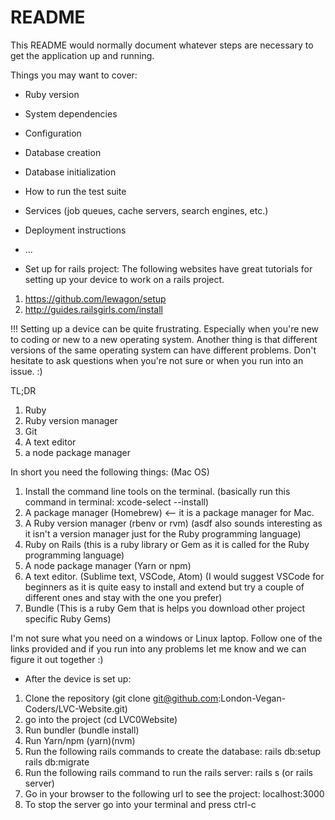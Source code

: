 # README

This README would normally document whatever steps are necessary to get the
application up and running.

Things you may want to cover:

* Ruby version

* System dependencies

* Configuration

* Database creation

* Database initialization

* How to run the test suite

* Services (job queues, cache servers, search engines, etc.)

* Deployment instructions

* ...

* Set up for rails project:
The following websites have great tutorials for setting up your device to work on a rails project.
1. https://github.com/lewagon/setup
2. http://guides.railsgirls.com/install

!!! Setting up a device can be quite frustrating. Especially when you're new to coding or new to a new operating system. Another thing is that different versions of the same operating system can have different problems. Don't hesitate to ask questions when you're not sure or when you run into an issue. :)

TL;DR
1. Ruby
2. Ruby version manager
3. Git
4. A text editor
5. a node package manager

In short you need the following things:
(Mac OS)
1. Install the command line tools on the terminal. (basically run this command in terminal: xcode-select --install)
2. A package manager (Homebrew) <-- it is a package manager for Mac.
3. A Ruby version manager (rbenv or rvm) (asdf also sounds interesting as it isn't a version manager just for the Ruby programming language)
4. Ruby on Rails (this is a ruby library or Gem as it is called for the Ruby programming language)
5. A node package manager (Yarn or npm) 
6. A text editor. (Sublime text, VSCode, Atom) (I would suggest VSCode for beginners as it is quite easy to install and extend but try a couple of different ones and stay with the one you prefer)
7. Bundle (This is a ruby Gem that is helps you download other project specific Ruby Gems)

I'm not sure what you need on a windows or Linux laptop. Follow one of the links provided and if you run into any problems let me know and we can figure it out together :)


* After the device is set up:
1. Clone the repository (git clone git@github.com:London-Vegan-Coders/LVC-Website.git)
2. go into the project (cd LVC0Website)
3. Run bundler (bundle install)
4. Run Yarn/npm (yarn)(nvm)
5. Run the following rails commands to create the database:
    rails db:setup
    rails db:migrate
6. Run the following rails command to run the rails server:
    rails s (or rails server)
7. Go in your browser to the following url to see the project:
    localhost:3000
8. To stop the server go into your terminal and press ctrl-c
